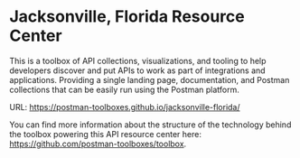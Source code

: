 # Jacksonville, Florida Resource Center
This is a toolbox of API collections, visualizations, and tooling to help developers discover and put APIs to work as part of integrations and applications. Providing a single landing page, documentation, and Postman collections that can be easily run using the Postman platform.

URL: https://postman-toolboxes.github.io/jacksonville-florida/

You can find more information about the structure of the technology behind the toolbox powering this API resource center here: https://github.com/postman-toolboxes/toolbox.
